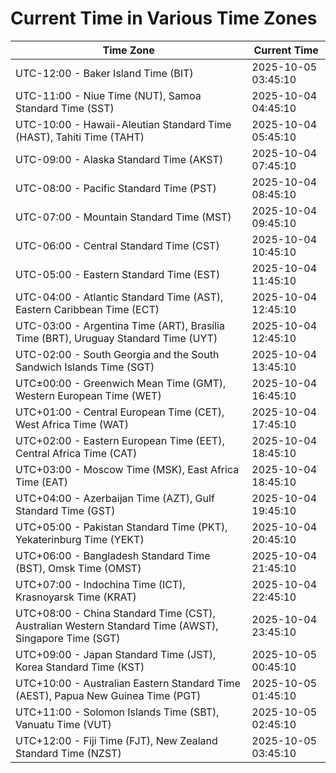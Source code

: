 # Current Time in Various Time Zones

| Time Zone | Current Time |
|-----------|--------------|
| UTC-12:00 - Baker Island Time (BIT) | 2025-10-05 03:45:10 |
| UTC-11:00 - Niue Time (NUT), Samoa Standard Time (SST) | 2025-10-04 04:45:10 |
| UTC-10:00 - Hawaii-Aleutian Standard Time (HAST), Tahiti Time (TAHT) | 2025-10-04 05:45:10 |
| UTC-09:00 - Alaska Standard Time (AKST) | 2025-10-04 07:45:10 |
| UTC-08:00 - Pacific Standard Time (PST) | 2025-10-04 08:45:10 |
| UTC-07:00 - Mountain Standard Time (MST) | 2025-10-04 09:45:10 |
| UTC-06:00 - Central Standard Time (CST) | 2025-10-04 10:45:10 |
| UTC-05:00 - Eastern Standard Time (EST) | 2025-10-04 11:45:10 |
| UTC-04:00 - Atlantic Standard Time (AST), Eastern Caribbean Time (ECT) | 2025-10-04 12:45:10 |
| UTC-03:00 - Argentina Time (ART), Brasília Time (BRT), Uruguay Standard Time (UYT) | 2025-10-04 12:45:10 |
| UTC-02:00 - South Georgia and the South Sandwich Islands Time (SGT) | 2025-10-04 13:45:10 |
| UTC±00:00 - Greenwich Mean Time (GMT), Western European Time (WET) | 2025-10-04 16:45:10 |
| UTC+01:00 - Central European Time (CET), West Africa Time (WAT) | 2025-10-04 17:45:10 |
| UTC+02:00 - Eastern European Time (EET), Central Africa Time (CAT) | 2025-10-04 18:45:10 |
| UTC+03:00 - Moscow Time (MSK), East Africa Time (EAT) | 2025-10-04 18:45:10 |
| UTC+04:00 - Azerbaijan Time (AZT), Gulf Standard Time (GST) | 2025-10-04 19:45:10 |
| UTC+05:00 - Pakistan Standard Time (PKT), Yekaterinburg Time (YEKT) | 2025-10-04 20:45:10 |
| UTC+06:00 - Bangladesh Standard Time (BST), Omsk Time (OMST) | 2025-10-04 21:45:10 |
| UTC+07:00 - Indochina Time (ICT), Krasnoyarsk Time (KRAT) | 2025-10-04 22:45:10 |
| UTC+08:00 - China Standard Time (CST), Australian Western Standard Time (AWST), Singapore Time (SGT) | 2025-10-04 23:45:10 |
| UTC+09:00 - Japan Standard Time (JST), Korea Standard Time (KST) | 2025-10-05 00:45:10 |
| UTC+10:00 - Australian Eastern Standard Time (AEST), Papua New Guinea Time (PGT) | 2025-10-05 01:45:10 |
| UTC+11:00 - Solomon Islands Time (SBT), Vanuatu Time (VUT) | 2025-10-05 02:45:10 |
| UTC+12:00 - Fiji Time (FJT), New Zealand Standard Time (NZST) | 2025-10-05 03:45:10 |
